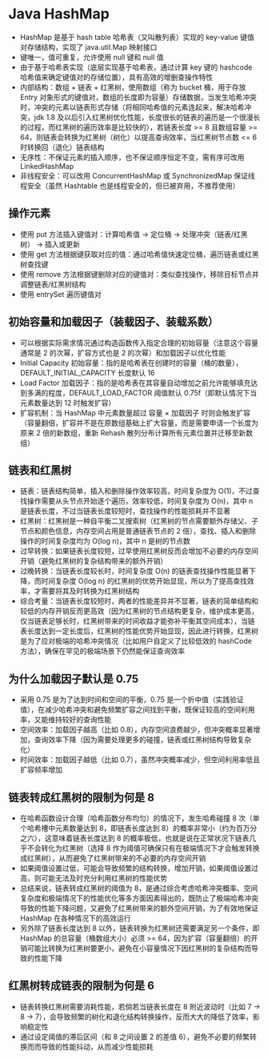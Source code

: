 # Java HashMap
- HashMap 是基于 hash table 哈希表（又叫散列表）实现的 key-value 键值对存储结构，实现了 java.util.Map 映射接口
- 键唯一，值可重复，允许使用 null 键和 null 值
- 由于基于哈希表实现（底层实现基于哈希表，通过计算 key 键的 hashcode 哈希值来确定键值对的存储位置），具有高效的增删查操作特性
- 内部结构：数组 + 链表 + 红黑树，使用数组（称为 bucket 桶，用于存放 Entry 对象形式的键值对，数组的长度即为容量）存储数据，当发生哈希冲突时，冲突的元素以链表形式存储（将相同哈希值的元素连起来，解决哈希冲突，jdk 1.8 及以后引入红黑树优化性能，长度很长的链表的遍历是一个很漫长的过程，而红黑树的遍历效率是比较快的），若链表长度 >= 8 且数组容量 >= 64，则链表会转换为红黑树（树化）以提高查询效率，当红黑树节点数 <= 6 时转换回（退化）链表结构
- 无序性：不保证元素的插入顺序，也不保证顺序恒定不变，需有序可改用 LinkedHashMap
- 非线程安全：可以改用 ConcurrentHashMap 或 SynchronizedMap 保证线程安全（虽然 Hashtable 也是线程安全的，但已被弃用，不推荐使用）

## 操作元素
- 使用 put 方法插入键值对：计算哈希值 -> 定位桶 -> 处理冲突（链表/红黑树） -> 插入或更新
- 使用 get 方法根据键获取对应的值：通过哈希值快速定位桶，遍历链表或红黑树查找键
- 使用 remove 方法根据键删除对应的键值对：类似查找操作，移除目标节点并调整链表/红黑树结构
- 使用 entrySet 遍历键值对

## 初始容量和加载因子（装载因子、装载系数）
- 可以根据实际需求情况通过构造函数传入指定合理的初始容量（注意这个容量通常是 2 的次幂，扩容方式也是 2 的次幂）和加载因子以优化性能
- Initial Capacity 初始容量：指的是哈希表在创建时的容量（桶的数量），DEFAULT_INITIAL_CAPACITY 长度默认 16
- Load Factor 加载因子：指的是哈希表在其容量自动增加之前允许能够填充达到多满的程度，DEFAULT_LOAD_FACTOR 阈值默认 0.75f（即默认情况下当元素数量达到 12 时触发扩容）  
- 扩容机制：当 HashMap 中元素数量超过 容量 × 加载因子 时则会触发扩容（容量翻倍，扩容并不是在原数组基础上扩大容量，而是需要申请一个长度为原来 2 倍的新数组，重新 Rehash 散列分布计算所有元素位置并迁移至新数组）

## 链表和红黑树
- 链表：链表结构简单，插入和删除操作效率较高，时间复杂度为 O(1)，不过查找操作需要从头节点开始逐个遍历，效率较低，时间复杂度为 O(n)，其中 n 是链表长度，不过当链表长度较短时，查找操作的性能损耗并不显著
- 红黑树：红黑树是一种自平衡二叉搜索树（红黑树的节点需要额外存储父、子节点和颜色信息，内存空间占用是普通链表节点的 2 倍），查找、插入和删除操作的时间复杂度均为 O(log n)，其中 n 是树的节点数
- 过早转换：如果链表长度较短，过早使用红黑树反而会增加不必要的内存空间开销（避免红黑树的复杂结构带来的额外开销）
- 过晚转换：当链表长度较长时，时间复杂度 O(n) 的链表查找操作性能显著下降，而时间复杂度 O(log n) 的红黑树的优势开始显现，所以为了提高查找效率，才需要将其及时转换为红黑树结构
- 综合考量：当链表长度较短时，两者的性能差异并不显著，链表的简单结构和较低的内存开销反而更高效（因为红黑树的节点结构更复杂，维护成本更高，仅当链表足够长时，红黑树带来的时间收益才能弥补平衡其空间成本），当链表长度达到一定长度后，红黑树的性能优势开始显现，因此进行转换，红黑树是为了应对极端的哈希冲突情况（比如用户自定义了比较低效的 hashCode 方法），确保在罕见的极端场景下仍然能保证查询效率

## 为什么加载因子默认是 0.75
- 采用 0.75 是为了达到时间和空间的平衡，0.75 是一个折中值（实践验证值），在减少哈希冲突和避免频繁扩容之间找到平衡，既保证较高的空间利用率，又能维持较好的查询性能
- 空间效率：加载因子越高（比如 0.8），内存空间浪费越少，但冲突概率显著增加，查询效率下降（因为需要处理更多的碰撞，链表或红黑树结构导致复杂化）
- 时间效率：加载因子越低（比如 0.7），虽然冲突概率减少，但空间利用率低且扩容频率增加

## 链表转成红黑树的限制为何是 8
- 在哈希函数设计合理（哈希函数分布均匀）的情况下，发生哈希碰撞 8 次（单个哈希槽中元素数量达到 8，即链表长度达到 8）的概率非常小（约为百万分之六），这意味着链表长度达到 8 的概率极低，也就是说在正常状况下链表几乎不会转化为红黑树（选择 8 作为阈值可确保只有在极端情况下才会触发转换成红黑树），从而避免了红黑树带来的不必要的内存空间开销
- 如果阈值设置过低，可能会导致频繁的结构转换，增加开销，如果阈值设置过高，则可能无法及时充分利用红黑树的性能优势
- 总结来说，链表转成红黑树的阈值为 8，是通过综合考虑哈希冲突概率、空间复杂度和极端情况下的性能优化等多方面因素得出的，既防止了极端哈希冲突导致的性能下降问题，又避免了红黑树带来的额外空间开销，为了有效地保证 HashMap 在各种情况下的高效运行
- 另外除了链表长度达到 8 以外，链表转换为红黑树还需要满足另一个条件，即 HashMap 的总容量（桶数组大小）必须 >= 64，因为扩容（容量翻倍）的开销可能比转换为红黑树要更小，避免在小容量情况下因红黑树的复杂结构而导致的性能下降

## 红黑树转成链表的限制为何是 6
- 链表转换红黑树需要消耗性能，若倘若当链表长度在 8 附近波动时（比如 7 -> 8 -> 7），会导致频繁的树化和退化结构转换操作，反而大大的降低了效率，影响稳定性
- 通过设定阈值的滞后区间（和 8 之间设置 2 的差值 6），避免不必要的频繁转换而而导致的性能抖动，从而减少性能损耗
